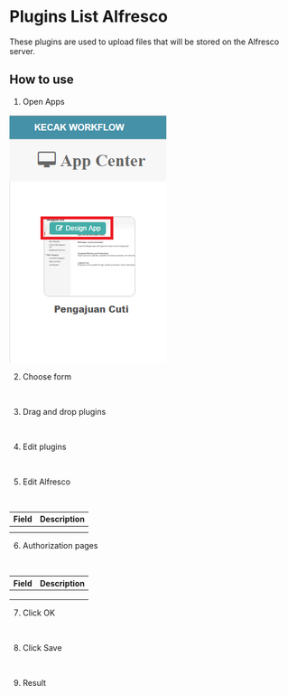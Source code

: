 # Plugins List Alfresco

These plugins are used to upload files that will be stored on the Alfresco server.

## How to use

1. Open Apps

<img src="https://raw.githubusercontent.com/kinnara-digital-studio/kecak-workflow/master/docs/assets/crud_openApps.png" alt="" />


2. Choose form

<img src="https://raw.githubusercontent.com/kinnara-digital-studio/kecak-workflow/master/docs/assets/.png" alt="" />


3. Drag and drop plugins

<img src="https://raw.githubusercontent.com/kinnara-digital-studio/kecak-workflow/master/docs/assets/.png" alt="" />


4. Edit plugins

<img src="https://raw.githubusercontent.com/kinnara-digital-studio/kecak-workflow/master/docs/assets/.png" alt="" />


5. Edit Alfresco

<img src="https://raw.githubusercontent.com/kinnara-digital-studio/kecak-workflow/master/docs/assets/.png" alt="" />

|Field|Description|
|-|-|
|||
|||

6. Authorization pages

<img src="https://raw.githubusercontent.com/kinnara-digital-studio/kecak-workflow/master/docs/assets/.png" alt="" />


|Field|Description|
|-|-|
|||
|||
|||

7. Click OK

<img src="https://raw.githubusercontent.com/kinnara-digital-studio/kecak-workflow/master/docs/assets/.png" alt="" />


8. Click Save

<img src="https://raw.githubusercontent.com/kinnara-digital-studio/kecak-workflow/master/docs/assets/.png" alt="" />


9. Result

<img src="https://raw.githubusercontent.com/kinnara-digital-studio/kecak-workflow/master/docs/assets/.jpg" alt="" />
